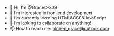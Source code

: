 - 👋 Hi, I’m @GraceC-339
- 👀 I’m interested in fron-end development
- 🌱 I’m currently learning HTML&CSS&JavaScript
- 💞️ I’m looking to collaborate on anything!
- 📫 How to reach me:
      hlchen_grace@outlook.com
      

<!---
GraceC-339/GraceC-339 is a ✨ special ✨ repository because its `README.md` (this file) appears on your GitHub profile.
You can click the Preview link to take a look at your changes.
--->
